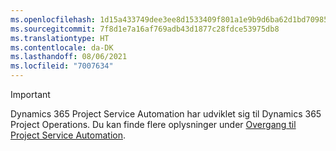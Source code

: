```yaml
---
ms.openlocfilehash: 1d15a433749dee3ee8d1533409f801a1e9b9d6ba62d1bd70985e3997f1547db0
ms.sourcegitcommit: 7f8d1e7a16af769adb43d1877c28fdce53975db8
ms.translationtype: HT
ms.contentlocale: da-DK
ms.lasthandoff: 08/06/2021
ms.locfileid: "7007634"
---
```

> [!IMPORTANT]
> Dynamics 365 Project Service Automation har udviklet sig til Dynamics 365 Project Operations. Du kan finde flere oplysninger under [Overgang til Project Service Automation](https://dynamics.microsoft.com/en-us/project-service-automation/overview/).
